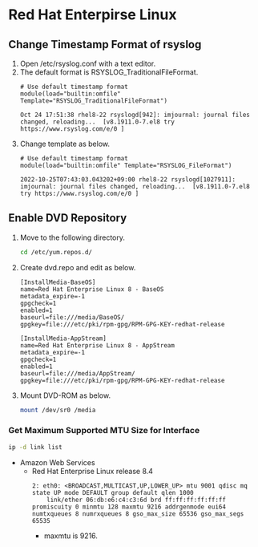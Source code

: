 # Red Hat Enterpirse Linux

## Change Timestamp Format of rsyslog
1. Open /etc/rsyslog.conf with a text editor.
1. The default format is RSYSLOG_TraditionalFileFormat.
   ```
   # Use default timestamp format
   module(load="builtin:omfile" Template="RSYSLOG_TraditionalFileFormat")
   ```
   ```
   Oct 24 17:51:38 rhel8-22 rsyslogd[942]: imjournal: journal files changed, reloading...  [v8.1911.0-7.el8 try https://www.rsyslog.com/e/0 ]
   ```
1. Change template as below.
   ```
   # Use default timestamp format
   module(load="builtin:omfile" Template="RSYSLOG_FileFormat")
   ```
   ```
   2022-10-25T07:43:03.043202+09:00 rhel8-22 rsyslogd[1027911]: imjournal: journal files changed, reloading...  [v8.1911.0-7.el8 try https://www.rsyslog.com/e/0 ]
   ```

## Enable DVD Repository
1. Move to the following directory.
   ```sh
   cd /etc/yum.repos.d/
   ```
1. Create dvd.repo and edit as below.
   ```
   [InstallMedia-BaseOS]
   name=Red Hat Enterprise Linux 8 - BaseOS
   metadata_expire=-1
   gpgcheck=1
   enabled=1
   baseurl=file:///media/BaseOS/
   gpgkey=file:///etc/pki/rpm-gpg/RPM-GPG-KEY-redhat-release
   
   [InstallMedia-AppStream]
   name=Red Hat Enterprise Linux 8 - AppStream
   metadata_expire=-1
   gpgcheck=1
   enabled=1
   baseurl=file:///media/AppStream/
   gpgkey=file:///etc/pki/rpm-gpg/RPM-GPG-KEY-redhat-release   
   ```
1. Mount DVD-ROM as below.
   ```sh
   mount /dev/sr0 /media
   ```
### Get Maximum Supported MTU Size for Interface
```sh
ip -d link list
```
- Amazon Web Services
  - Red Hat Enterprise Linux release 8.4
    ```
    2: eth0: <BROADCAST,MULTICAST,UP,LOWER_UP> mtu 9001 qdisc mq state UP mode DEFAULT group default qlen 1000
        link/ether 06:db:e6:c4:c3:6d brd ff:ff:ff:ff:ff:ff promiscuity 0 minmtu 128 maxmtu 9216 addrgenmode eui64 numtxqueues 8 numrxqueues 8 gso_max_size 65536 gso_max_segs 65535
    ```
    - maxmtu is 9216.